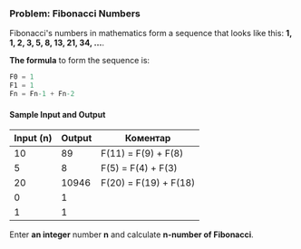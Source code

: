 ### Problem: Fibonacci Numbers

Fibonacci's numbers in mathematics form a sequence that looks like this:  **1, 1, 2, 3, 5, 8, 13, 21, 34, …**.

**The formula** to form the sequence is:

```csharp
F0 = 1
F1 = 1
Fn = Fn-1 + Fn-2
```

#### Sample Input and Output

| Input (n)| Output |Коментар|
|----|-----|---------|
|10|89|F(11) = F(9) + F(8)|
|5|8|F(5) = F(4) + F(3)|
|20|10946|F(20) = F(19) + F(18)|
|0|1| |
|1|1| |

Enter **an integer** number **n** and calculate **n-number of Fibonacci**.
